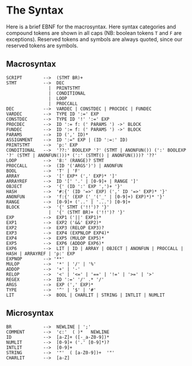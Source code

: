 The Syntax
==========

Here is a brief EBNF for the macrosyntax.  Here syntax categories and compound tokens are shown in all 
caps (NB: boolean tokens `T` and `F` are exceptions). Reserved tokens and symbols are always quoted, 
since our reserved tokens are symbols.  



Macrosyntax
-----------

    SCRIPT        -->  (STMT BR)+
    STMT          -->  DEC 
                    |  PRINTSTMT
                    |  CONDITIONAL
                    |  LOOP
                    |  PROCCALL
    DEC           -->  VARDEC | CONSTDEC | PROCDEC | FUNDEC
    VARDEC        -->  TYPE ID ':=' EXP 
    CONSTDEC      -->  TYPE ID '!' ':=' EXP
    PROCDEC       -->  ID ':= f: (' PARAMS ') ->' BLOCK
    FUNDEC        -->  ID ':= f: (' PARAMS ') ->' BLOCK
    PARAMS        -->  ID (',' ID)*
    ASSIGNMENT    -->  ID ':=" EXP | (ID ':=:' ID)
    PRINTSTMT     -->  'p:' EXP
    CONDITIONAL   -->  '??:' BOOLEXP '?' (STMT | ANONFUN()) (':' BOOLEXP '?' (STMT | ANONFUN()))* (':' (STMT() | ANONFUN()))? '??'
    LOOP          -->  '8:' (RANGE)? STMT
    PROCCALL      -->  (ID '('ARGS')') | ANONFUN
    BOOL          -->  'T' | 'F'
    ARRAY         -->  '[' EXP* (',' EXP)* ']'
    ARRAYREF      -->  ID '[' '.' | [0-9]+ | RANGE ']'
    OBJECT        -->  '{' (ID ':' EXP ',')+ '}'
    HASH          -->  '#:{' (ID '=>' EXP) (',' ID '=>' EXP)* '}'
    ANONFUN       -->  'f:{' (EXP ('_'('_' | [0-9]+) EXP)*)* '}'
    RANGE         -->  [0-9]+ ('..' | '...') [0-9]+
    BLOCK         -->  '{' STMT ('!!')? '}'
                    |  '{' (STMT BR)+ ('!!')? '}'
    EXP           -->  EXP1 ('||' EXP1)*
    EXP1          -->  EXP2 ('&&' EXP2)* 
    EXP2          -->  EXP3 (RELOP EXP3)?
    EXP3          -->  EXP4 (EXPNLOP EXP4)*
    EXP4          -->  EXP5 (MULOP EXP5)*
    EXP5          -->  EXP6 (ADDOP EXP6)*
    EXP6          -->  LIT | ID | ARRAY | OBJECT | ANONFUN | PROCCALL | HASH | ARRAYREF | 'p:' EXP
    EXPNOP        --> '**'
    MULOP         -->  '*' | '/' | '%' 
    ADDOP         -->  '+' | '-'
    RELOP         -->  '<' | '<=' | '==' | '!=' | '>=' | '>' 
    REGEX         -->  ID ':=' '/' .* '/'
    ARGS          -->  EXP (',' EXP)*
    TYPE          -->  '^' | '$' | '#' 
    LIT           -->  BOOL | CHARLIT | STRING | INTLIT | NUMLIT

    
    
Microsyntax
-----------

    BR            -->  NEWLINE | ';'
    COMMENT       -->  'c:'  ( )*   NEWLINE
    ID            -->  [a-Z]+ ([-_a-Z0-9])*
    NUMLIT        -->  [0-9]+ ('.' [0-9]*)?
    INTLIT        -->  [0-9]+
    STRING        -->  '"'  ( [a-Z0-9])+  '"'
    CHARLIT       -->  [a-Z]

